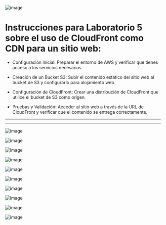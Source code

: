 ![image](https://github.com/Fx2048/COMU_REDES/assets/131219987/edccb9c4-75ce-4e9e-8a2c-8f3118b7f812)

# Instrucciones para Laboratorio 5 sobre el uso de CloudFront como CDN para un sitio web:

* Configuración Inicial: Preparar el entorno de AWS y verificar que tienes acceso a los servicios necesarios.

* Creación de un Bucket S3: Subir el contenido estático del sitio web al bucket de S3 y configurarlo para alojamiento web.

* Configuración de CloudFront: Crear una distribución de CloudFront que utilice el bucket de S3 como origen.

* Pruebas y Validación: Acceder al sitio web a través de la URL de CloudFront y verificar que el contenido se entrega correctamente.
_______________________________________________________________________________________________________________________________________
_______________________________________________________________________________________________________________________________________


![image](https://github.com/Fx2048/COMU_REDES/assets/131219987/fa8eb931-0cdf-47e4-918d-6fe0ceb2f6a7)



![image](https://github.com/Fx2048/COMU_REDES/assets/131219987/c9572f60-ef2f-4692-ba14-ae60daccfe32)

![image](https://github.com/Fx2048/COMU_REDES/assets/131219987/663540a1-bad8-47bb-a272-4095a1c70fe1)




![image](https://github.com/Fx2048/COMU_REDES/assets/131219987/ae7e91fb-10a3-4754-bace-5f5a6d528d76)

![image](https://github.com/Fx2048/COMU_REDES/assets/131219987/6039d4ca-f224-48f2-add1-d9ba24ba404c)

![image](https://github.com/Fx2048/COMU_REDES/assets/131219987/da4c7b29-3db8-48e7-b868-531b99c55516)

![image](https://github.com/Fx2048/COMU_REDES/assets/131219987/0b009a95-5e1a-4e00-b907-100859ccc5b5)

![image](https://github.com/Fx2048/COMU_REDES/assets/131219987/ad7c8962-66d7-415c-a00d-57b52236c153)

![image](https://github.com/Fx2048/COMU_REDES/assets/131219987/d69373a7-f56d-41e6-b30e-16bd513a4bb5)

![image](https://github.com/Fx2048/COMU_REDES/assets/131219987/a920a85e-17a4-4777-bb67-15ea264492db)

